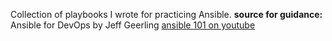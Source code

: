 Collection of playbooks I wrote for practicing Ansible.
**source for guidance:**
Ansible for DevOps by Jeff Geerling
[ansible 101 on youtube](https://www.youtube.com/playlist?list=PL2_OBreMn7FplshFCWYlaN2uS8et9RjNG)
